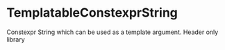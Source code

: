 # TemplatableConstexprString
Constexpr String which can be used as a template argument. Header only library
